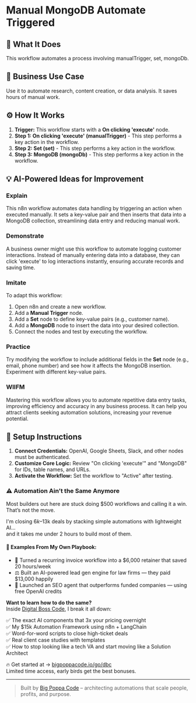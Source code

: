 # Manual MongoDB Automate Triggered

## 🚀 What It Does
This workflow automates a process involving manualTrigger, set, mongoDb.

## 💼 Business Use Case
Use it to automate research, content creation, or data analysis. It saves hours of manual work.

## ⚙️ How It Works
1.  **Trigger:** This workflow starts with a **On clicking 'execute'** node.
2. **Step 1: On clicking 'execute' (manualTrigger)** - This step performs a key action in the workflow.
3. **Step 2: Set (set)** - This step performs a key action in the workflow.
4. **Step 3: MongoDB (mongoDb)** - This step performs a key action in the workflow.

## 💡 AI-Powered Ideas for Improvement
### Explain
This n8n workflow automates data handling by triggering an action when executed manually. It sets a key-value pair and then inserts that data into a MongoDB collection, streamlining data entry and reducing manual work.

### Demonstrate
A business owner might use this workflow to automate logging customer interactions. Instead of manually entering data into a database, they can click 'execute' to log interactions instantly, ensuring accurate records and saving time.

### Imitate
To adapt this workflow:
1. Open n8n and create a new workflow.
2. Add a **Manual Trigger** node.
3. Add a **Set** node to define key-value pairs (e.g., customer name).
4. Add a **MongoDB** node to insert the data into your desired collection.
5. Connect the nodes and test by executing the workflow.

### Practice
Try modifying the workflow to include additional fields in the **Set** node (e.g., email, phone number) and see how it affects the MongoDB insertion. Experiment with different key-value pairs.

### WIIFM
Mastering this workflow allows you to automate repetitive data entry tasks, improving efficiency and accuracy in any business process. It can help you attract clients seeking automation solutions, increasing your revenue potential.

## 🔧 Setup Instructions
1. **Connect Credentials:** OpenAI, Google Sheets, Slack, and other nodes must be authenticated.
2. **Customize Core Logic:** Review "On clicking 'execute'" and "MongoDB" for IDs, table names, and URLs.
3. **Activate the Workflow:** Set the workflow to "Active" after testing.

### ⚠️ Automation Ain’t the Same Anymore

Most builders out here are stuck doing $500 workflows and calling it a win.  
That’s not the move.  

I'm closing $6k–$13k deals by stacking simple automations with lightweight AI...  
and it takes me under 2 hours to build most of them.

#### 🧠 Examples From My Own Playbook:
- 🔁 Turned a recurring invoice workflow into a $6,000 retainer that saved 20 hours/week  
- ⚖️ Built an AI-powered lead gen engine for law firms — they paid $13,000 happily  
- 🚀 Launched an SEO agent that outperforms funded companies — using free OpenAI credits  

**Want to learn how to do the same?**  
Inside [Digital Boss Code](https://bigpoppacode.io/go/dbc), I break it all down:

✅ The exact AI components that 3x your pricing overnight  
✅ My $15k Automation Framework using n8n + LangChain  
✅ Word-for-word scripts to close high-ticket deals  
✅ Real client case studies with templates  
✅ How to stop looking like a tech VA and start moving like a Solution Architect  

🔥 Get started at → [bigpoppacode.io/go/dbc](https://bigpoppacode.io/go/dbc)  
Limited time access, early birds get the best bonuses.

---
> Built by [Big Poppa Code](https://bigpoppacode.io) – architecting automations that scale people, profits, and purpose.
